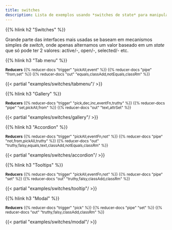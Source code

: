 ```yaml
---
title: switches
description: Lista de exemplos usando *switches de state* para manipular atributos, css e texto.
---
```


{{% hlink h2 "Switches" %}}

Grande parte das interfaces mais usadas se baseam em mecanismos simples de *switch*, onde apenas alternamos um valor baseado em um *state* que só pode ter 2 valores: active/-, open/-, selected/- etc.

{{% hlink h3 "Tab menu" %}}

<small>

**Reducers**
{{% reducer-docs "trigger" "pickAll,event" %}}
{{% reducer-docs "pipe" "from,set" %}}
{{% reducer-docs "out" "equals,classAdd,notEquals,classRm" %}}

</small>

{{< partial "examples/switches/tabmenu"/ >}}

{{% hlink h3 "Gallery" %}}

<small>

**Reducers**
{{% reducer-docs "trigger" "pick,dec,inc,eventFn,truthy" %}}
{{% reducer-docs "pipe" "set,pickAll,from" %}}
{{% reducer-docs "out" "text,attrSet" %}}

</small>

{{< partial "examples/switches/gallery"/ >}}

{{% hlink h3 "Accordion" %}}

<small>

**Reducers**
{{% reducer-docs "trigger" "pickAll,eventFn,not" %}}
{{% reducer-docs "pipe" "not,from,pickAll,truthy" %}}
{{% reducer-docs "out" "truthy,falsy,equals,text,classAdd,notEquals,classRm" %}}

</small>

{{< partial "examples/switches/accordion"/ >}}

{{% hlink h3 "Tooltips" %}}

<small>

**Reducers**
{{% reducer-docs "trigger" "pickAll,eventFn,not" %}}
{{% reducer-docs "pipe" "set" %}}
{{% reducer-docs "out" "truthy,falsy,classAdd,classRm" %}}

</small>

{{< partial "examples/switches/tooltip"/ >}}

{{% hlink h3 "Modal" %}}

<small>

**Reducers**
{{% reducer-docs "trigger" "pick" %}}
{{% reducer-docs "pipe" "set" %}}
{{% reducer-docs "out" "truthy,falsy,classAdd,classRm" %}}
</small>

{{< partial "examples/switches/modal"/ >}}
